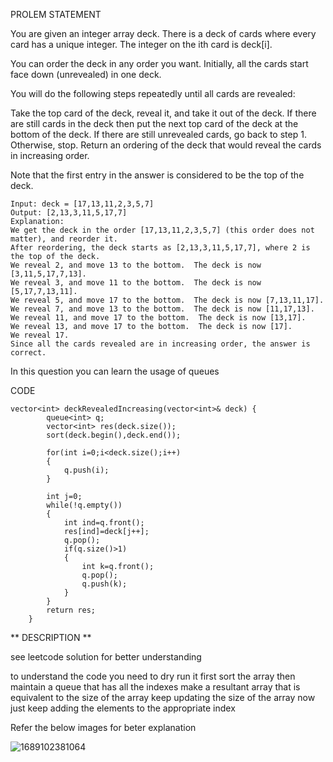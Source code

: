 PROLEM STATEMENT 

You are given an integer array deck. There is a deck of cards where every card has a unique integer. The integer on the ith card is deck[i].

You can order the deck in any order you want. Initially, all the cards start face down (unrevealed) in one deck.

You will do the following steps repeatedly until all cards are revealed:

Take the top card of the deck, reveal it, and take it out of the deck.
If there are still cards in the deck then put the next top card of the deck at the bottom of the deck.
If there are still unrevealed cards, go back to step 1. Otherwise, stop.
Return an ordering of the deck that would reveal the cards in increasing order.

Note that the first entry in the answer is considered to be the top of the deck.

 ```
Input: deck = [17,13,11,2,3,5,7]
Output: [2,13,3,11,5,17,7]
Explanation: 
We get the deck in the order [17,13,11,2,3,5,7] (this order does not matter), and reorder it.
After reordering, the deck starts as [2,13,3,11,5,17,7], where 2 is the top of the deck.
We reveal 2, and move 13 to the bottom.  The deck is now [3,11,5,17,7,13].
We reveal 3, and move 11 to the bottom.  The deck is now [5,17,7,13,11].
We reveal 5, and move 17 to the bottom.  The deck is now [7,13,11,17].
We reveal 7, and move 13 to the bottom.  The deck is now [11,17,13].
We reveal 11, and move 17 to the bottom.  The deck is now [13,17].
We reveal 13, and move 17 to the bottom.  The deck is now [17].
We reveal 17.
Since all the cards revealed are in increasing order, the answer is correct.
```

In this question you can learn the usage of queues 

CODE
```
vector<int> deckRevealedIncreasing(vector<int>& deck) {
        queue<int> q;
        vector<int> res(deck.size());
        sort(deck.begin(),deck.end());

        for(int i=0;i<deck.size();i++)
        {
            q.push(i);
        }

        int j=0;
        while(!q.empty())
        {
            int ind=q.front();
            res[ind]=deck[j++];
            q.pop();
            if(q.size()>1)
            {
                int k=q.front();
                q.pop();
                q.push(k);
            }
        }
        return res;
    }

```

** DESCRIPTION **

see leetcode solution for better understanding 

to understand the code you need to dry run it 
first sort the array 
then maintain a queue that has all the indexes 
make a resultant array that is equivalent to the size of the array 
keep updating the size of the array 
now just keep adding the elements to the appropriate index 

Refer the below images for beter explanation 

![1689102381064](https://github.com/Chaithra007/Practice-/assets/107351787/8bed7dae-a4ec-414f-a668-0246c47bd2ad)
